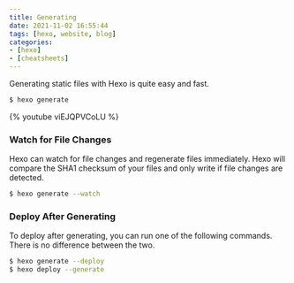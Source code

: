```yaml
---
title: Generating
date: 2021-11-02 16:55:44
tags: [hexo, website, blog]
categories:
- [hexo]
- [cheatsheets]
---
```

Generating static files with Hexo is quite easy and fast.

``` bash
$ hexo generate
```

{% youtube viEJQPVCoLU %}

### Watch for File Changes

Hexo can watch for file changes and regenerate files immediately. Hexo will compare the SHA1 checksum of your files and only write if file changes are detected.

``` bash
$ hexo generate --watch
```

### Deploy After Generating

To deploy after generating, you can run one of the following commands. There is no difference between the two.

``` bash
$ hexo generate --deploy
$ hexo deploy --generate
```
